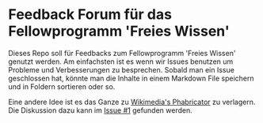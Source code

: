 # Feedback Forum für das Fellowprogramm 'Freies Wissen'

Dieses Repo soll für Feedbacks zum Fellowprogramm 'Freies Wissen' genutzt werden. Am einfachsten ist es wenn wir Issues benutzen um Probleme und Verbesserungen zu besprechen. Sobald man ein Issue geschlossen hat, könnte man die Inhalte in einem Markdown File speichern und in Foldern sortieren oder so. 

Eine andere Idee ist es das Ganze zu [Wikimedia's Phabricator](https://phabricator.wikimedia.org) zu verlagern. Die Diskussion dazu kann im [Issue #1](https://github.com/schmelling/freies_wissen_feedback/issues/1) gefunden werden.
